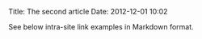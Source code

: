 Title: The second article
Date: 2012-12-01 10:02

See below intra-site link examples in Markdown format.
